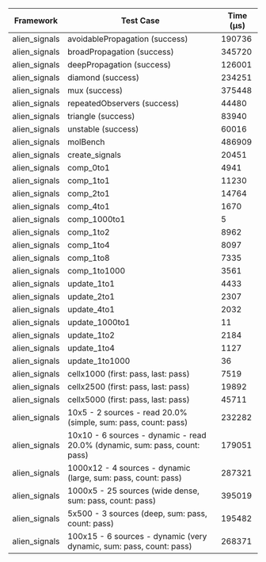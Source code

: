 | Framework | Test Case | Time (μs) |
| --- | --- | --- |
| alien_signals | avoidablePropagation (success) | 190736 |
| alien_signals | broadPropagation (success) | 345720 |
| alien_signals | deepPropagation (success) | 126001 |
| alien_signals | diamond (success) | 234251 |
| alien_signals | mux (success) | 375448 |
| alien_signals | repeatedObservers (success) | 44480 |
| alien_signals | triangle (success) | 83940 |
| alien_signals | unstable (success) | 60016 |
| alien_signals | molBench | 486909 |
| alien_signals | create_signals | 20451 |
| alien_signals | comp_0to1 | 4941 |
| alien_signals | comp_1to1 | 11230 |
| alien_signals | comp_2to1 | 14764 |
| alien_signals | comp_4to1 | 1670 |
| alien_signals | comp_1000to1 | 5 |
| alien_signals | comp_1to2 | 8962 |
| alien_signals | comp_1to4 | 8097 |
| alien_signals | comp_1to8 | 7335 |
| alien_signals | comp_1to1000 | 3561 |
| alien_signals | update_1to1 | 4433 |
| alien_signals | update_2to1 | 2307 |
| alien_signals | update_4to1 | 2032 |
| alien_signals | update_1000to1 | 11 |
| alien_signals | update_1to2 | 2184 |
| alien_signals | update_1to4 | 1127 |
| alien_signals | update_1to1000 | 36 |
| alien_signals | cellx1000 (first: pass, last: pass) | 7519 |
| alien_signals | cellx2500 (first: pass, last: pass) | 19892 |
| alien_signals | cellx5000 (first: pass, last: pass) | 45711 |
| alien_signals | 10x5 - 2 sources - read 20.0% (simple, sum: pass, count: pass) | 232282 |
| alien_signals | 10x10 - 6 sources - dynamic - read 20.0% (dynamic, sum: pass, count: pass) | 179051 |
| alien_signals | 1000x12 - 4 sources - dynamic (large, sum: pass, count: pass) | 287321 |
| alien_signals | 1000x5 - 25 sources (wide dense, sum: pass, count: pass) | 395019 |
| alien_signals | 5x500 - 3 sources (deep, sum: pass, count: pass) | 195482 |
| alien_signals | 100x15 - 6 sources - dynamic (very dynamic, sum: pass, count: pass) | 268371 |
